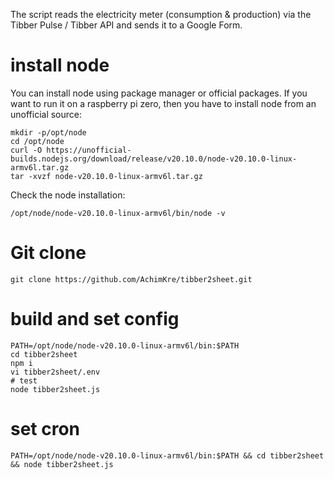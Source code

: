 The script reads the electricity meter (consumption & production) via the Tibber Pulse / Tibber API and sends it to a Google Form.

# install node 
You can install node using package manager or official packages. If you want to run it on a raspberry pi zero, then you have to install node from an unofficial source:
```
mkdir -p/opt/node
cd /opt/node
curl -O https://unofficial-builds.nodejs.org/download/release/v20.10.0/node-v20.10.0-linux-armv6l.tar.gz
tar -xvzf node-v20.10.0-linux-armv6l.tar.gz
```

Check the node installation:
```
/opt/node/node-v20.10.0-linux-armv6l/bin/node -v
```

# Git clone 
```
git clone https://github.com/AchimKre/tibber2sheet.git
```
# build and set config
```
PATH=/opt/node/node-v20.10.0-linux-armv6l/bin:$PATH
cd tibber2sheet
npm i
vi tibber2sheet/.env
# test
node tibber2sheet.js
```

# set cron
```
PATH=/opt/node/node-v20.10.0-linux-armv6l/bin:$PATH && cd tibber2sheet && node tibber2sheet.js
```
